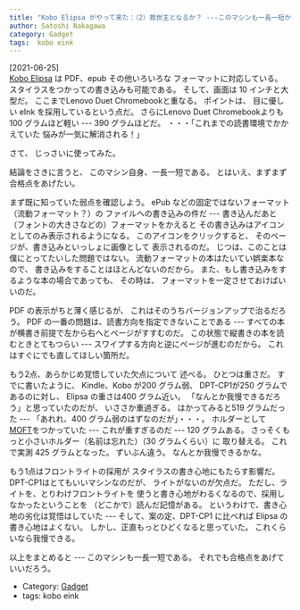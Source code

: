 ```yaml
---
title: "Kobo Elipsa がやって来た：（2）救世主となるか？ ---このマシンも一長一短かしらん・・・"
author: Satoshi Nakagawa
category: Gadget
tags:  kobo eink
---
```


[2021-06-25]  
 [Kobo Elipsa](https://books.rakuten.co.jp/event/e-book/ereaders/koboelipsa/) は PDF、epub その他いろいろな
フォーマットに対応している。
スタイラスをつかっての書き込みも可能である。
そして、画面は 10 インチと大型だ。
ここまでLenovo Duet Chromebookと重なる。
ポイントは、
目に優しい eInk を採用しているという点だ。
さらにLenovo Duet Chromebookよりも100 グラムほど軽い ---
390 グラムほどだ。
・・・「これまでの読書環境でかかえていた
悩みが一気に解消される！」

 さて、
じっさいに使ってみた。

 結論をさきに言うと、
このマシン自身、一長一短である。
とはいえ、まずまず合格点をあげたい。

 まず既に知っていた弱点を確認しよう。
ePub などの固定ではないフォーマット（流動フォーマット？）の
ファイルへの書き込みの件だ ---
書き込んだあと（フォントの大きさなどの）フォーマットをかえると
その書き込みはアイコンとしてのみ表示されるようになる。
このアイコンをクリックすると、
そのページが、書き込みといっしょに画像として
表示されるのだ。
じつは、このことは僕にとってたいした問題ではない。
流動フォーマットの本はたいてい娯楽本なので、
書き込みをすることはほとんどないのだから。
また、もし書き込みをするような本の場合であっても、
その時は、
フォーマットを一定させておけばいいのだ。

 PDF の表示がちと薄く感じるが、
これはそのうちバージョンアップで治るだろう。
PDF の一番の問題は、読書方向を指定できないことである
--- すべての本が横書き前提で左から右へとページがすすむのだ。
この状態で縦書きの本を読むときとてもつらい ---
スワイプする方向と逆にページが進むのだから。
これはすぐにでも直してほしい箇所だ。

 もう2点、あらかじめ覚悟していた欠点について
述べる。
ひとつは重さだ。
すでに書いたように、
Kindle、Kobo が200 グラム弱、
DPT-CP1が250 グラムであるのに対し、
Elipsa の重さは400 グラム近い。
「なんとか我慢できるだろう」と思っていたのだが、
いささか重過ぎる。
はかってみると519 グラムだった ---
「あれれ、400 グラム弱のはずなのだが」・・・。
ホルダーとして
[MOFT](https://search.rakuten.co.jp/search/mall/%E3%82%BF%E3%83%96%E3%83%AC%E3%83%83%E3%83%88%E3%82%B9%E3%82%BF%E3%83%B3%E3%83%89+moft+x/)をつかっていた ---
これが重すぎるのだ ---
120 グラムある。
さっそくもっと小さいホルダー（名前は忘れた）（30 グラムくらい）に
取り替える。
これで実測 425 グラムとなった。
ずいぶん違う。
なんとか我慢できるかな。

 もう1点はフロントライトの採用が
スタイラスの書き心地にもたらす影響だ。
DPT-CP1はとてもいいマシンなのだが、
ライトがないのが欠点だ。
ただし、ライトを、とりわけフロントライトを
使うと書き心地がわるくなるので、採用しなかったということを
（どこかで）読んだ記憶がある。
というわけで、書き心地の劣化は覚悟はしていた ---
そして、案の定、DPT-CP1 に比べれば Elipsa の書き心地はよくない。
しかし、正直もっとひどくなると思っていた。
これくらいなら我慢できる。

 以上をまとめると ---
このマシンも一長一短である。
それでも合格点をあげていいだろう。

- Category: [Gadget](/categories.html#Gadget)
- tags:  kobo eink
